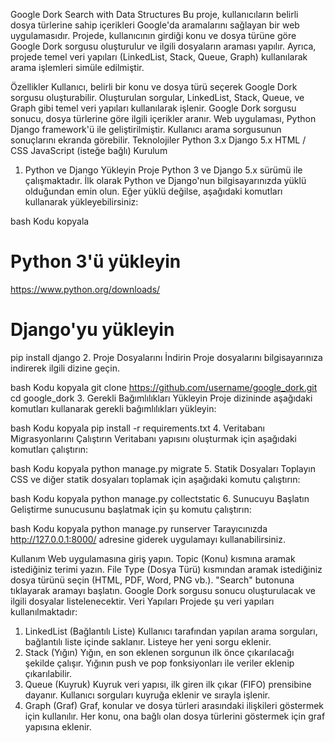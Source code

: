 Google Dork Search with Data Structures
Bu proje, kullanıcıların belirli dosya türlerine sahip içerikleri Google'da aramalarını sağlayan bir web uygulamasıdır. Projede, kullanıcının girdiği konu ve dosya türüne göre Google Dork sorgusu oluşturulur ve ilgili dosyaların araması yapılır. Ayrıca, projede temel veri yapıları (LinkedList, Stack, Queue, Graph) kullanılarak arama işlemleri simüle edilmiştir.

Özellikler
Kullanıcı, belirli bir konu ve dosya türü seçerek Google Dork sorgusu oluşturabilir.
Oluşturulan sorgular, LinkedList, Stack, Queue, ve Graph gibi temel veri yapıları kullanılarak işlenir.
Google Dork sorgusu sonucu, dosya türlerine göre ilgili içerikler aranır.
Web uygulaması, Python Django framework'ü ile geliştirilmiştir.
Kullanıcı arama sorgusunun sonuçlarını ekranda görebilir.
Teknolojiler
Python 3.x
Django 5.x
HTML / CSS
JavaScript (isteğe bağlı)
Kurulum
1. Python ve Django Yükleyin
Proje Python 3 ve Django 5.x sürümü ile çalışmaktadır. İlk olarak Python ve Django'nun bilgisayarınızda yüklü olduğundan emin olun. Eğer yüklü değilse, aşağıdaki komutları kullanarak yükleyebilirsiniz:

bash
Kodu kopyala
# Python 3'ü yükleyin
https://www.python.org/downloads/

# Django'yu yükleyin
pip install django
2. Proje Dosyalarını İndirin
Proje dosyalarını bilgisayarınıza indirerek ilgili dizine geçin.

bash
Kodu kopyala
git clone https://github.com/username/google_dork.git
cd google_dork
3. Gerekli Bağımlılıkları Yükleyin
Proje dizininde aşağıdaki komutları kullanarak gerekli bağımlılıkları yükleyin:

bash
Kodu kopyala
pip install -r requirements.txt
4. Veritabanı Migrasyonlarını Çalıştırın
Veritabanı yapısını oluşturmak için aşağıdaki komutları çalıştırın:

bash
Kodu kopyala
python manage.py migrate
5. Statik Dosyaları Toplayın
CSS ve diğer statik dosyaları toplamak için aşağıdaki komutu çalıştırın:

bash
Kodu kopyala
python manage.py collectstatic
6. Sunucuyu Başlatın
Geliştirme sunucusunu başlatmak için şu komutu çalıştırın:

bash
Kodu kopyala
python manage.py runserver
Tarayıcınızda http://127.0.0.1:8000/ adresine giderek uygulamayı kullanabilirsiniz.

Kullanım
Web uygulamasına giriş yapın.
Topic (Konu) kısmına aramak istediğiniz terimi yazın.
File Type (Dosya Türü) kısmından aramak istediğiniz dosya türünü seçin (HTML, PDF, Word, PNG vb.).
"Search" butonuna tıklayarak aramayı başlatın.
Google Dork sorgusu sonucu oluşturulacak ve ilgili dosyalar listelenecektir.
Veri Yapıları
Projede şu veri yapıları kullanılmaktadır:

1. LinkedList (Bağlantılı Liste)
Kullanıcı tarafından yapılan arama sorguları, bağlantılı liste içinde saklanır.
Listeye her yeni sorgu eklenir.
2. Stack (Yığın)
Yığın, en son eklenen sorgunun ilk önce çıkarılacağı şekilde çalışır.
Yığının push ve pop fonksiyonları ile veriler eklenip çıkarılabilir.
3. Queue (Kuyruk)
Kuyruk veri yapısı, ilk giren ilk çıkar (FIFO) prensibine dayanır.
Kullanıcı sorguları kuyruğa eklenir ve sırayla işlenir.
4. Graph (Graf)
Graf, konular ve dosya türleri arasındaki ilişkileri göstermek için kullanılır.
Her konu, ona bağlı olan dosya türlerini göstermek için graf yapısına eklenir.
